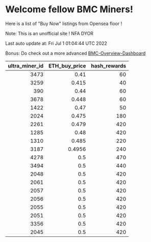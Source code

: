 # Welcome fellow BMC Miners!
Here is a list of "Buy Now" listings from Opensea floor !

Note: This is an unofficial site ! NFA DYOR

Last auto update at: Fri Jul  1 01:04:44 UTC 2022

Bonus: Do check out a more advanced [BMC-Overview-Dashboard](https://dune.com/defifunk/BMC-Overview-Dashboard)


|   ultra_miner_id |   ETH_buy_price |   hash_rewards |
|-----------------:|----------------:|---------------:|
|             3473 |          0.41   |             60 |
|             3259 |          0.415  |             40 |
|              390 |          0.44   |             60 |
|             3678 |          0.448  |             60 |
|             1422 |          0.47   |             50 |
|             2024 |          0.475  |            180 |
|             2261 |          0.479  |            420 |
|             1285 |          0.48   |            420 |
|             1310 |          0.485  |            220 |
|             3187 |          0.4956 |            240 |
|             4278 |          0.5    |            470 |
|             3494 |          0.5    |            440 |
|             2048 |          0.5    |            420 |
|             2061 |          0.5    |            420 |
|             2057 |          0.5    |            420 |
|             2056 |          0.5    |            420 |
|             2055 |          0.5    |            420 |
|             2051 |          0.5    |            420 |
|             3356 |          0.5    |            420 |
|             2045 |          0.5    |            420 |